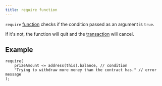 ```yaml
---
title: require function
---
```


`require` [function](/Knowledge/Web3/solidity/function.md) checks if the condition passed as an argument is `true`.

If it's not, the function will quit and the [transaction](/Knowledge/Web3/transaction.md) will cancel.

## Example

```solidity
require(
    prizeAmount <= address(this).balance, // condition
    "Trying to withdraw more money than the contract has." // error message
);
```
